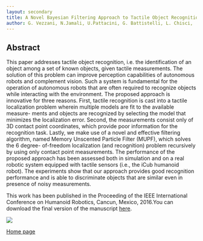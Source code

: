 ```yaml
---
layout: secondary
title: A Novel Bayesian Filtering Approach to Tactile Object Recognition
author: G. Vezzani, N.Jamali, U.Pattacini, G. Battistelli, L. Chisci,  and L. Natale
---
```


## Abstract

This paper addresses tactile object recognition, i.e. the identification of an object among a set of known objects,
given tactile measurements. The solution of this problem can improve perception capabilities of autonomous robots and
complement vision. Such a system is fundamental for the operation of autonomous robots that are often required to
recognize objects while interacting with the environment. The proposed approach is innovative for three reasons. First,
tactile recognition is cast into a tactile localization problem wherein multiple models are fit to the available measure-
ments and objects are recognized by selecting the model that minimizes the localization error. Second, the measurements
consist only of 3D contact point coordinates, which provide poor information for the recognition task. Lastly, we make use
of a novel and effective filtering algorithm, named Memory Unscented Particle Filter (MUPF), which solves the 6 degree-
of-freedom localization (and recognition) problem recursively by using only contact point measurements. The performance
of the proposed approach has been assessed both in simulation and on a real robotic system equipped with tactile sensors (i.e.,
the iCub humanoid robot). The experiments show that our approach provides good recognition performance and is able
to discriminate objects that are similar even in presence of noisy measurements.

This work has been published in the  Proceeding of the IEEE International Conference on Humanoid Robotics, Cancun, Mexico, 2016.You can download the final version of the manuscript [here](https://github.com/giuliavezzani/giuliavezzani.github.io/raw/master/files/recognition.pdf).

 ![](https://raw.githubusercontent.com/giuliavezzani/giuliavezzani.github.io/master/files/icub-touch.png)
 
[Home page](./)
